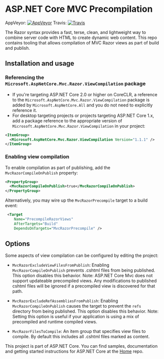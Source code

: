 ASP.NET Core MVC Precompilation
===

AppVeyor: [![AppVeyor](https://ci.appveyor.com/api/projects/status/jx955ph2045dw1w0/branch/dev?svg=true)](https://ci.appveyor.com/project/aspnetci/mvcprecompilation/branch/dev)
Travis:   [![Travis](https://travis-ci.org/aspnet/MvcPrecompilation.svg?branch=dev)](https://travis-ci.org/aspnet/mvcprecompilation)

The Razor syntax provides a fast, terse, clean, and lightweight way to combine server code with HTML to create dynamic web content. This repo contains tooling that allows compilation of MVC Razor views as part of build and publish.

## Installation and usage

### Referencing the `Microsoft.AspNetCore.Mvc.Razor.ViewCompilation` package
* If you're targeting ASP.NET Core 2.0 or higher on CoreCLR, a reference to the `Microsoft.AspNetCore.Mvc.Razor.ViewCompilation` package is added by `Microsoft.AspNetCore.All` and you do not need to explicitly reference it.
* For desktop targeting projects or projects targeting ASP.NET Core 1.x, add a package reference to the appropriate version of `Microsoft.AspNetCore.Mvc.Razor.ViewCompilation` in your project:

```xml
<ItemGroup>
  <Microsoft.AspNetCore.Mvc.Razor.ViewCompilation Version="1.1.1" />
</ItemGroup>
```

### Enabling view compilation
To enable compilation as part of publishing, add the `MvcRazorCompileOnPublish` property:
```xml
<PropertyGroup>
  <MvcRazorCompileOnPublish>true</MvcRazorCompileOnPublish>
</PropertyGroup>
```

Alternatively, you may wire up the `MvcRazorPrecompile` target to a build event:
```xml
 <Target 
    Name="PrecompileRazorViews" 
    AfterTargets="Build"
    DependsOnTargets="MvcRazorPrecompile" />
```

## Options

Some aspects of view compilation can be configured by editing the project:

* `MvcRazorExcludeViewFilesFromPublish`: Enabling `MvcRazorCompileOnPublish` prevents .cshtml files from being published. This option disables this behavior. 
Note: ASP.NET Core Mvc does not support updateable precompiled views. Any modifications to published cshtml files will be ignored if a precompiled view is discovered for that path.

* `MvcRazorExcludeRefAssembliesFromPublish`: Enabling `MvcRazorCompileOnPublish` causes the target to prevent the `refs` directory from being published. This option disables this behavior.
Note: Setting this option is useful if your application is using a mix of precompiled and runtime compiled views.
    
* `MvcRazorFilesToCompile`: An item group that specifies view files to compile. By default this includes all .cshtml files marked as content.

This project is part of ASP.NET Core. You can find samples, documentation and getting started instructions for ASP.NET Core at the [Home](https://github.com/aspnet/home) repo.
